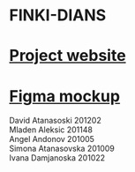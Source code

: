 # FINKI-DIANS
# [Project website](https://dians.ddcode.co/)

# [Figma mockup](https://www.figma.com/file/yPJ6ylIu74BuzJCbX7sd91/FINKI-DIANS?node-id=0%3A1&t=XIIkaCYtkkyws2yA-1)

David Atanasoski 201202 <br />
Mladen Aleksic 201148 <br />
Angel Andonov 201005 <br />
Simona Atanasovska 201009 <br />
Ivana Damjanoska 201022 <br />

